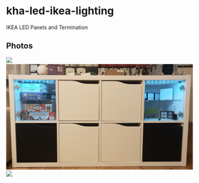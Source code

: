 # kha-led-ikea-lighting

IKEA LED Panels and Termination

## Photos

<img src="kha-led-ikea-node/kha-led-ikea-node-photo.jpg" width="800"/>

<img src="kha-led-ikea-kallax/kha-led-ikea-kallax-photo.jpg" width="800"/>

<img src="kha-led-ikea-oxberg4/kha-led-ikea-oxberg40-photo-assembled.jpg" width="800"/>
